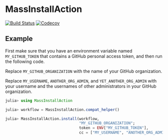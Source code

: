 # MassInstallAction

[![Build Status](https://travis-ci.com/bcbi/MassInstallAction.jl.svg?branch=master)](https://travis-ci.com/bcbi/MassInstallAction.jl/branches)
[![Codecov](https://codecov.io/gh/bcbi/MassInstallAction.jl/branch/master/graph/badge.svg)](https://codecov.io/gh/bcbi/MassInstallAction.jl)

## Example

First make sure that you have an environment variable
named `MY_GITHUB_TOKEN` that contains a GitHub personal
access token, and then run the following code.

Replace
`MY_GITHUB_ORGANIZATION` with the name of your GitHub
organization.

Replace `MY_USERNAME`, `ANOTHER_ORG_ADMIN`,
and `YET_ANOTHER_ORG_ADMIN` with your username and the
usernames of other administrators in your GitHub
organization.

```julia
julia> using MassInstallAction

julia> workflow = MassInstallAction.compat_helper()

julia> MassInstallAction.install(workflow,
                                 "MY_GITHUB_ORGANIZATION";
                                 token = ENV["MY_GITHUB_TOKEN"],
                                 cc = ["MY_USERNAME", "ANOTHER_ORG_ADMIN", "YET_ANOTHER_ORG_ADMIN"])
```
